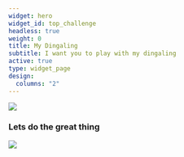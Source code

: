 ```yaml
---
widget: hero
widget_id: top_challenge
headless: true
weight: 0
title: My Dingaling
subtitle: I want you to play with my dingaling
active: true
type: widget_page
design:
  columns: "2"
---
```

![](https://res.cloudinary.com/dklongley/image/upload/w_640/Screenshot_from_2022-06-09_14-50-39.png)

### Lets do the great thing



![](contact.jpg)